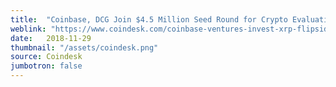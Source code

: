 ```yaml
---
title:  "Coinbase, DCG Join $4.5 Million Seed Round for Crypto Evaluation Startup"
weblink: "https://www.coindesk.com/coinbase-ventures-invest-xrp-flipside-crypto-startup"
date:   2018-11-29
thumbnail: "/assets/coindesk.png"
source: Coindesk
jumbotron: false
---
```

